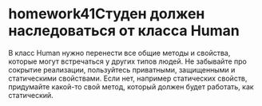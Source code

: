 # homework41Студен должен наследоваться от класса Human

В класс Human нужно перенести все общие методы и свойства, которые могут встречаться у других типов людей.
Не забывайте про сокрытие реализации, пользуйтесь приватными, защищенными и статическими свойствами. Если нет, например статических свойств,
придумайте какой-то свой метод, который должен будет работать, как статический.
